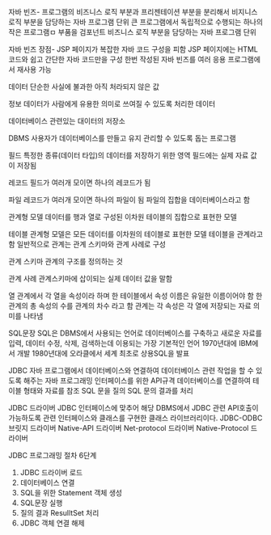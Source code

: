 자바 빈즈-
프로그램의 비즈니스 로직 부분과 프리젠테이션 부분을 분리해서 비지니스 로직 부분을 담당하는 자바 프로그램 단위
큰 프로그램에서 독립적으로 수행되는 하나의 작은 프로그램ㅁ 부품을 검포넌트
비즈니스 로직 부분을 담당하는 자바 프로그램 단위

자바 빈즈 장점-
JSP 페이지가 복잡한 자바 코드 구성을 피함
JSP 페이지에는 HTML 코드와 쉽고 간단한 자바 코드만을 구성
한번 작성된 자바 빈즈를 여러 응용 프로그램에서 재사용 가능

데이터
단순한 사실에 불과한 아직 처라되지 않은 값

정보
데이터가 사람에게 유용한 의미로 쓰여질 수 있도록 처리한 데이터

데이터베이스
관련있는 대이터의 저장소

DBMS
사용자가 데이터베이스를 만들고 유지 관리할 수 있도록 돕는 프로그램

필드
특정한 종류(데이터 타입)의 데이터를 저장하기 위한 영역
필드에는 실제 자료 값이 저장됨

레코드
필드가 여러개 모이면 하나의 레코드가 됨

파일
레코드가 여러개 모이면 하나의 파일이 됨
파일의 집합을 데이터베이스라고 함

관계형 모델
데이터를 행과 열로 구성된 이차원 테이블의 집합으로 표현한 모델

테이블
관계형 모델은 모든 데이터를 이차원의 테이블로 표현한 모델
테이블을 관계라고 함
일반적으로 관계는 관계 스키마와 관계 사례로 구성

관계 스키마
관계의 구조를 정의하는 것

관계 사례
관계스키마에 삽이되는 실제 데이터 값을 말함

열
관계에서 각 열을 속성이라 하며 
한 테이블에서 속성 이름은 유일한 이름이어야 함
한 관계의 총 속성의 수를 관계의 차수 라고 함
관계는 각 속성은 각 열에 저장되는 자료 의미를 나타냄


SQL문장
SQL은 DBMS에서 사용되는 언어로 데이터베이스를 구축하고 새로운 자료를 입력, 데이터 수정, 삭제, 검색하는데 이용되는 가장 기본적인 언어
1970년대에 IBM에서 개발
1980년대에 오라클에서 세계 최초로 상용SQL을 발표

JDBC
자바 프로그램에서 데이터베이스와 연결하여 데이터베이스 관련 작업을 할 수 있도록 해주는 자바 프로그래밍 인터페이스를 위한 API규격
	데이터베이스를 연결하여 테이블 형태와 자료를 참조
	SQL 문을 질의
	SQL 문의 결과를 처리

JDBC 드라이버
JDBC 인터페이스에 맞추어 해당 DBMS에서 JDBC 관련 API호출이 가능하도록 관련 인터페이스와 클래스를 구현한 클래스 라이브러리이다.
JDBC-ODBC 브릿지 드라이버
Native-API 드라이버
Net-protocol 드라이버
Native-Protocol 드라이버

JDBC 프로그래밍 절차 6단계
1. JDBC 드라이버 로드
2. 데이터베이스 연결
3. SQL을 위한 Statement 객체 생성
4. SQL문장 실행
5. 질의 결과 ResulltSet 처리
6. JDBC 객체 연결 해제




